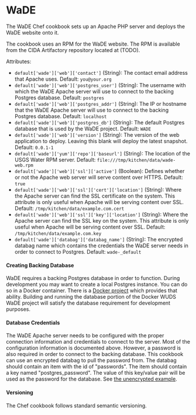 # WaDE

The WaDE Chef cookbook sets up an Apache PHP server and deploys the WaDE website
onto it.

The cookbook uses an RPM for the WaDE website. The RPM is available from the CIDA
Artifactory repository located at (TODO).

Attributes:
- `default['wade']['web']['contact']` (String): The contact email address that Apache
uses. Default: `you@your.org`
- `default['wade']['web']['postgres_user']` (String): The username with which the
WaDE Apache server will use to connect to the backing Postgres database. Default: `postgres`
- `default['wade']['web']['postgres_addr']` (String): The IP or hostname that the
WaDE Apache server will use to connect to the backing Postgres database. Default: `localhost`
- `default['wade']['web']['postgres_db']` (String): The default Postgres database
that is used by the WaDE project. Default: `WADE`
- `default['wade']['web']['version']` (String): The version of the web application to deploy.
Leaving this blank will deploy the latest snapshot. Default: `0.0.1-1`
- `default['wade']['yum']['repo']['baseurl']` (String): The location of the USGS
Water RPM server. Default: `file:///tmp/kitchen/data/wade-web.rpm`
- `default['wade']['web']['ssl']['active']` (Boolean): Defines whether or not the
Apache web server will serve content over HTTPS. Default: `true`
- `default['wade']['web']['ssl']['cert']['location']` (String): Where the Apache
server can find the SSL certificate on the system. This attribute is only useful
when Apache will be serving content over SSL. Default: `/tmp/kitchen/data/example.com.cert`
- `default['wade']['web']['ssl']['key']['location']` (String): Where the Apache
server can find the SSL key on the system. This attribute is only useful
when Apache will be serving content over SSL. Default: `/tmp/kitchen/data/example.com.key`
- `default['wade']['databag']['databag_name']` (String): The encrypted databag name
which contains the credentials the WaDE server needs in order to connect to Postgres.
Default: `wade-_default`

#### Creating Backing Database

WaDE requires a backing Postgres database in order to function. During development
you may want to create a local Postgres instance. You can do so in a Docker container.
There is a [Docker project](https://github.com/isuftin/docker-WUDS-WaDE) which provides
that ability. Building and running the database portion of the Docker WUDS WaDE
project will satisfy the database requirement for development purposes.

#### Database Credentials

The WaDE Apache server needs to be configured with the proper connection information and credentials
to connect to the server. Most of the configuration information is documented above.
However, a password is also required in order to connect to the backing database.
This cookbook can use an encrypted databag to pull the password from. The databag
should contain an item with the id of "passwords". The item should contain a key
named "postgres_password". The value of this key/value pair will be used as the
password for the database. See [the unencrypted example](https://github.com/USGS-CIDA/chef-cookbook-wuds-wade/blob/bdd313b84eb7c4022558836398cf1cfecc29c9eb/test/integration/default/passwords.json).

#### Versioning

The Chef cookbook follows standard semantic versioning.
